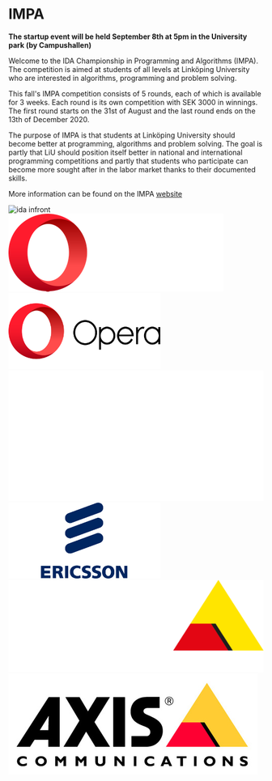 # IMPA

**The startup event will be held September 8th at 5pm in the University park
(by Campushallen)**

Welcome to the IDA Championship in Programming and Algorithms (IMPA).
The competition is aimed at students of all levels at Linköping University
who are interested in algorithms, programming and problem solving.

This fall's IMPA competition consists of 5 rounds, each of which is available for
3 weeks. Each round is its own competition with SEK 3000 in winnings.
The first round starts on the 31st of August and the last round ends on the
13th of December 2020.

The purpose of IMPA is that students at Linköping University should become better
at programming, algorithms and problem solving. The goal is partly that LiU should
position itself better in national and international programming competitions and
partly that students who participate can become more sought after in the
labor market thanks to their documented skills.

More information can be found on the IMPA
[website](https://www.ida.liu.se/projects/impa/new/)

<div id="sponsor-container">
    <img class="sponsor" src="/static/img/idainfront_logo.png" alt="ida infront">
    <img class="sponsor only-dark-theme" src="/static/img/opera_dt.png" alt="opera">
    <img class="sponsor only-light-theme" src="/static/img/opera_lt.png" alt="opera">
    <img class="sponsor only-dark-theme" src="/static/img/ericsson_dt.svg" alt="ericsson">
    <img class="sponsor only-light-theme" src="/static/img/ericsson_lt.png" alt="ericsson">
    <img class="sponsor only-dark-theme" src="/static/img/axis_dt.png" alt="axis">
    <img class="sponsor only-light-theme" src="/static/img/axis_lt.jpg" alt="axis">
</div>
